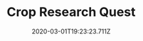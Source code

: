 ---
templateKey: blog-post
featuredpost: false
date: 2020-03-01T19:23:23.711Z
featuredimage: /img/quest_bg4.png
imgBg: quest_bg4
title: Crop Research Quest
description: Demetrius needs a fresh melon for his research.
reward: 550 & 1 Heart Demetrius
tags:
  - Mail
  - summer
  - Summer 20
  - Demetrius
  - Melon
  - quest
---